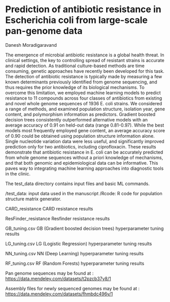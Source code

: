 # Prediction of antibiotic resistance in Escherichia coli from large-scale pan-genome data
Danesh Moradigaravand

The emergence of microbial antibiotic resistance is a global health threat. In clinical settings, the key to controlling spread of resistant strains is accurate and rapid detection. As traditional culture-based methods are time consuming, genetic approaches have recently been developed for this task. The detection of antibiotic resistance is typically made by measuring a few known determinants previously identified from genome sequencing, and thus requires the prior knowledge of its biological mechanisms. To overcome this limitation, we employed machine learning models to predict resistance to 11 compounds across four classes of antibiotics from existing and novel whole genome sequences of 1936 E. coli strains. We considered a range of methods, and examined population structure, isolation year, gene content, and polymorphism information as predictors. Gradient boosted decision trees consistently outperformed alternative models with an average accuracy of 0.91 on held-out data (range 0.81-0.97). While the best models most frequently employed gene content, an average accuracy score of 0.90 could be obtained using population structure information alone. Single nucleotide variation data were less useful, and significantly improved prediction only for two antibiotics, including ciprofloxacin. These results demonstrate that antibiotic resistance in E. coli can be accurately predicted from whole genome sequences without a priori knowledge of mechanisms, and that both genomic and epidemiological data can be informative. This paves way to integrating machine learning approaches into diagnostic tools in the clinic.

The test_data directory contains input files and basic ML commands.

/test_data: input data used in the manuscript
/Rcode: R code for population structure matrix generator.

CARD_resistance	CARD resistance results

ResFinder_resistance Resfinder resistance results

GB_tuning.csv	GB (Gradient boosted decision trees) hyperparameter tuning results 

LG_tuning.csv	LG (Logistic Regression) hyperparameter tuning results

NN_tuning.csv	NN (Deep Learning) hyperparameter tuning results

RF_tuning.csv	RF (Random Forests) hyperparameter tuning results


Pan genome sequences may be found at : https://data.mendeley.com/datasets/t2pzcb37y8/1

Assembly files for newly sequenced genomes may be found at : https://data.mendeley.com/datasets/fhmbdc496y/1
